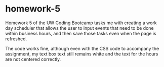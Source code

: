 # homework-5

Homework 5 of the UW Coding Bootcamp tasks me with creating a work day scheduler that allows the user to input events that need to be done within business hours, and then save those tasks even when the page is refreshed.

The code works fine, although even with the CSS code to accompany the assignment, my text box text still remains white and the text for the hours are not centered correctly.